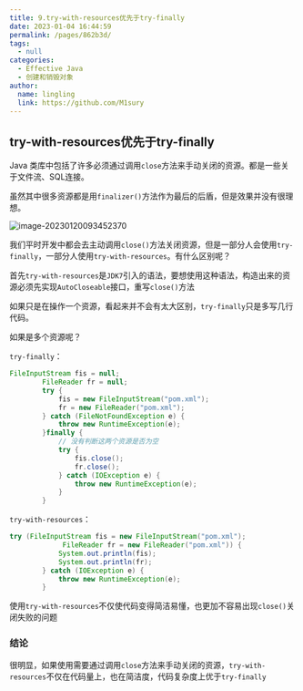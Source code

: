 ```yaml
---
title: 9.try-with-resources优先于try-finally
date: 2023-01-04 16:44:59
permalink: /pages/862b3d/
tags: 
  - null
categories: 
  - Effective Java
  - 创建和销毁对象
author: 
  name: lingling
  link: https://github.com/M1sury
---
```


## try-with-resources优先于try-finally

Java 类库中包括了许多必须通过调用`close`方法来手动关闭的资源。都是一些关于文件流、SQL连接。

虽然其中很多资源都是用`finalizer()`方法作为最后的后盾，但是效果并没有很理想。

![image-20230120093452370](http://cdn.misury.top/image-20230120093452370.png)

我们平时开发中都会去主动调用`close()`方法关闭资源，但是一部分人会使用`try-finally`，一部分人使用`try-with-resources`。有什么区别呢？

首先`try-with-resources`是`JDK7`引入的语法，要想使用这种语法，构造出来的资源必须先实现`AutoCloseable`接口，重写`close()`方法

如果只是在操作一个资源，看起来并不会有太大区别，`try-finally`只是多写几行代码。

如果是多个资源呢？

`try-finally`：

```java
FileInputStream fis = null;
        FileReader fr = null;
        try {
            fis = new FileInputStream("pom.xml");
            fr = new FileReader("pom.xml");
        } catch (FileNotFoundException e) {
            throw new RuntimeException(e);
        }finally {
            // 没有判断这两个资源是否为空
            try {
                fis.close();
                fr.close();
            } catch (IOException e) {
                throw new RuntimeException(e);
            }
        }
```

`try-with-resources`：

```java
try (FileInputStream fis = new FileInputStream("pom.xml");
             FileReader fr = new FileReader("pom.xml")) {
            System.out.println(fis);
            System.out.println(fr);
        } catch (IOException e) {
            throw new RuntimeException(e);
        }
```

使用`try-with-resources`不仅使代码变得简洁易懂，也更加不容易出现`close()`关闭失败的问题

### 结论

很明显，如果使用需要通过调用`close`方法来手动关闭的资源，`try-with-resources`不仅在代码量上，也在简洁度，代码复杂度上优于`try-finally`
